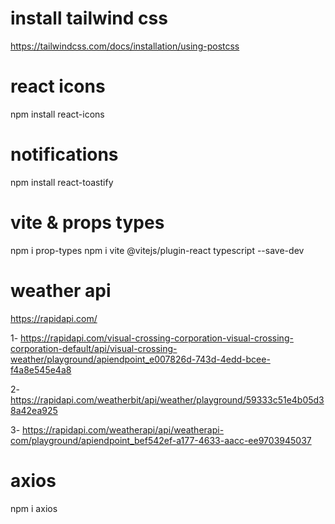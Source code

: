 # install tailwind css
https://tailwindcss.com/docs/installation/using-postcss

# react icons
npm install react-icons

# notifications
npm install react-toastify

# vite & props types
npm i prop-types
npm i vite @vitejs/plugin-react typescript --save-dev

# weather api
https://rapidapi.com/

1- https://rapidapi.com/visual-crossing-corporation-visual-crossing-corporation-default/api/visual-crossing-weather/playground/apiendpoint_e007826d-743d-4edd-bcee-f4a8e545e4a8

2- https://rapidapi.com/weatherbit/api/weather/playground/59333c51e4b05d38a42ea925

3- https://rapidapi.com/weatherapi/api/weatherapi-com/playground/apiendpoint_bef542ef-a177-4633-aacc-ee9703945037

# axios
npm i axios 

